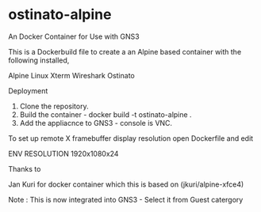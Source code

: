 # ostinato-alpine

An Docker Container for Use with GNS3 

This is a Dockerbuild file to create a an Alpine based container with the following installed,


Alpine Linux
Xterm
Wireshark
Ostinato


Deployment 
1. Clone the repository.
2. Build the container - docker build -t ostinato-alpine .
3. Add the appliacnce to GNS3 - console is VNC.

To set up remote X framebuffer display resolution open Dockerfile and edit

ENV RESOLUTION 1920x1080x24

Thanks to 

Jan Kuri for docker container which this is based on (jkuri/alpine-xfce4)


Note : This is now integrated into GNS3 - Select it from Guest catergory
